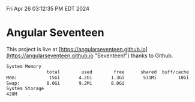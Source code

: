 Fri Apr 26 03:12:35 PM EDT 2024

# Angular Seventeen


This project is live at [https://angularseventeen.github.io](https://angularseventeen.github.io "Seventeen!") thanks to Github.

```bash
System Memory
               total        used        free      shared  buff/cache   available
Mem:            15Gi       4.2Gi       1.3Gi       531Mi        10Gi        11Gi
Swap:          8.0Gi       9.2Mi       8.0Gi
System Storage
420M	.
